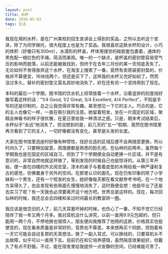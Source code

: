 ```yaml
---
layout: post
title: 水杯
date: 2018-05-03
tags: 生活
---
```


我现在用的水杯，是在广州某校的招生宣讲会上得到的奖品，之所以去听这个宣讲，除了为同学做托，很大程度上也是为了奖品。我很喜欢这款水杯的设计，小巧的体积（好像只有300ml），水滴形的杯盖，杯体用镂空的硅胶套包裹着，通体的黑色配一根红色的手绳，简洁而美观。唯一的一个缺点，是杯盖的密封垫容易受气压的影响而脱落，以前还能被我找到，但终于在去年三月份的某一天彻底丢失了。无论如何不舍得放弃这个水杯，在淘宝上搜索了一番，竟然有卖原装密封垫的，价格并不算便宜，16块钱两个，但还是买下了，这样我的水杯又完好如初了。然而没过多久，替补的密封垫又莫名其妙地消失了，好在还有另一个坚持用到了现在。

本科的最后一个学期，图书馆的饮水机上经常放着一个水杯，沿着竖排的刻度线好像写着这样的话：<q>1/4 Good, 1/2 Great, 3/4 Excellent, 4/4 Perfect</q>，不知是手写的还是印制的，总之让我觉得非常有趣，甚至想见一下它的主人。巧合的是，它的主人也像它一样，一直在吸引我的注意。她留着短发，坐在一片固定的区域，聚精会神看书的样子很优雅，在夏日里给我一种清凉之感。只是，期末考试结束后，水杯似乎“永远”地消失了。但没想到的是，前几天的“五一”假期，竟然在图书馆里再次看到了它的主人，一切好像都没有变化，甚至是头发的长度。

大家在图书馆里选座时好像有种惯性，找好合适的区域后便不会再随意更换，所以时间久了，只要稍加留意，周围便都是熟悉的脸孔吧。在仙林的前两年，虽然每个学期我也是在固定的区域自习，但到了下个学期便会自动更换一片区域，并不是有意识的，非常自然地就这样做了，等到发现的时候自己也挺惊讶的。从第三年开始，便一直在四楼的外文阅览室，漆木的桌子与套着皮垫的木椅给我一种严谨和复古的感觉，仿佛置身于另外的空间。在那里认识的面孔，现在仍有印象的除了小学妹和一个男生，还有一个短发的女生，她好像每天都在看文献参考书吧。在一个地方呆得久了，也会发现有些熟面孔慢慢地消失了，这时我便会想：他是毕业了还是去实习了呢？有一天我也必须要离开这个地方吧。世界总是这样的。现在，每次回仙林的时候，我还总会去四楼和呆过时间最长的教室转一圈。

我应该是很念旧的人了，前几天耳塞坏掉的时候，也伤心了一番，不知不觉它已经陪伴了我一年又两个月多。我对耳机没什么讲究，以前一直用9.9元包邮的，但只能用一两个月，不停地换也很烦人，朋友便向我推荐了他用的这款，价格其实也挺便宜的，现在看来质量是非常好的，音质也不算差。本来想再买个同款，但抱着有一天它可能会自动复原的天真想法，换了一副入耳式、可以换线的，只要耳机头不出故障，似乎可以一直用下去。目前仍在和它培养感情，虽然隔音效果挺好，但戴久了有点不舒服。不过，能在宿舍里给我提供一点安静的空间，已经难能可贵了。
